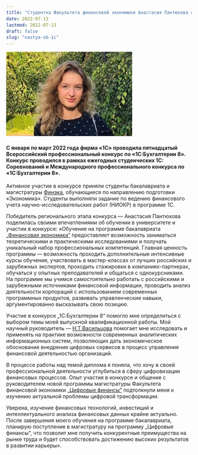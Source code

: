 ```yaml
---
title: "Студентка Факультета финансовой экономики Анастасия Пантюхова стала финалисткой международного профессионального конкурса по «1С:Бухгалтерии 8»"
date: 2022-07-13
lastmod: 2022-07-13
draft: false
slug: "nastya-ob-1c"
---
```


<div class="d-block mb-md-1">
    <img
        src="finec-pantyukhova-1c.jpg"
        alt="Анастасия Пантюхова"
        title="Анастасия Пантюхова"
        class="w-25 float-left mr-3 pt-2">
    </img>
</div>

#### С января по март 2022 года фирма «1С» проводила пятнадцатый Всероссийский профессиональный конкурс по «1С:Бухгалтерии 8». Конкурс проводился в рамках ежегодных студенческих 1С: Соревнований и Международного профессионального конкурса по «1С:Бухгалтерии 8».

Активное участие в конкурсе приняли студенты бакалавриата и магистратуры [Финэка](https://finec.mgimo.ru/), обучающиеся по направлению подготовки «Экономика». Студенты выполняли задание по ведению финансового учета научно-исследовательских работ (НИОКР) в программе 1С.

Победитель регионального этапа конкурса — Анастасия Пантюхова поделилась своими впечатлениями об обучении в университете и участии в конкурсе: «Обучение на программе бакалавриата [„Финансовая экономика“](http://pk.odin.mgimo.ru/bakalavriat/efi/index.html) предоставляет возможность заниматься теоретическими и практическими исследованиями и получать уникальный набор профессиональных компетенций. Главная ценность программы — возможность проходить дополнительные интенсивные курсы обучения, участвовать в мастер-классах от лучших российских и зарубежных экспертов, проходить стажировки в компаниях-партнерах, обучаться у опытных преподавателей и общаться с однокурсниками. На программе мы учимся самостоятельно работать с российскими и зарубежными источниками финансовой информации, проводить анализ деятельности корпораций с использованием современных программных продуктов, развивать управленческие навыки, аргументированно высказывать свою позицию.

Участие в конкурсе „1С:Бухгалтерии 8“ помогло мне определиться с выбором темы моей выпускной квалификационной работы. Мой научный руководитель — [Н.Т.Васильцова](https://mgimo.ru/people/vasiltsova/) помогает мне исследовать и применять на практике возможности современных аналитических информационных систем, позволяющих дать экономическое обоснование внедрения цифровых сервисов в процесс управления финансовой деятельностью организаций.

В процессе работы над темой диплома я поняла, что хочу в своей профессиональной деятельности углубиться в сферу цифровизации финансовых процессов. Опыт участия в конкурсе и общение с руководителем новой программы магистратуры Факультета финансовой экономики [„Цифровые финансы“](http://pk.odin.mgimo.ru/master/cf.html) подтолкнули меня к изучению актуальной проблемы цифровой трансформации.

Уверена, изучение финансовых технологий, инвестиций и интеллектуального анализа финансовых данных крайне актуально. После завершения моего обучения на программе бакалавриата, планирую поступление в магистратуру на программу „Цифровые финансы“, что позволит мне получить конкурентные преимущества на рынке труда и будет способствовать достижению высоких результатов в развитии карьеры».
